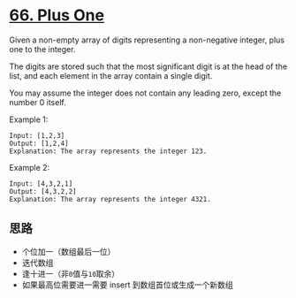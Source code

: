 # [66. Plus One](https://leetcode.com/problems/plus-one/)
Given a non-empty array of digits representing a non-negative integer, plus one to the integer.

The digits are stored such that the most significant digit is at the head of the list, and each element in the array contain a single digit.

You may assume the integer does not contain any leading zero, except the number 0 itself.

Example 1:

```
Input: [1,2,3]
Output: [1,2,4]
Explanation: The array represents the integer 123.
```

Example 2:

```
Input: [4,3,2,1]
Output: [4,3,2,2]
Explanation: The array represents the integer 4321.
```

## 思路
- 个位加一（数组最后一位）
- 迭代数组
- 逢十进一（非`0`值与`10`取余）
- 如果最高位需要进一需要 insert 到数组首位或生成一个新数组
